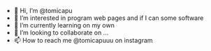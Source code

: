 - 👋 Hi, I’m @tomicapu
- 👀 I’m interested in program web pages and if I can some software 
- 🌱 I’m currently learning on my own 
- 💞️ I’m looking to collaborate on ...
- 📫 How to reach me @tomicapuuu on instagram

<!---
tomicapu/tomicapu is a ✨ special ✨ repository because its `README.md` (this file) appears on your GitHub profile.
You can click the Preview link to take a look at your changes.
--->
